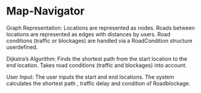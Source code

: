 # Map-Navigator

Graph Representation:
Locations are represented as nodes.
Roads between locations are represented as edges with distances by users.
Road conditions (traffic or blockages) are handled via a RoadCondition structure userdefined.

Dijkstra’s Algorithm:
Finds the shortest path from the start location to the end location.
Takes road conditions (traffic and blockages) into account.

User Input:
The user inputs the start and end locations.
The system calculates the shortest path , traffic delay and condition of Roadblockage.

